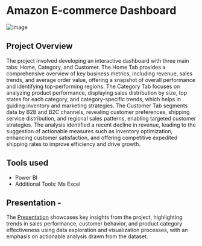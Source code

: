# Amazon E-commerce Dashboard

![image](https://github.com/user-attachments/assets/4bc6315e-18c7-4889-9e34-d4abb52667af)



## Project Overview
The project involved developing an interactive dashboard with three main tabs: Home, Category, and Customer. The Home Tab provides a comprehensive overview of key business metrics, including revenue, sales trends, and average order value, offering a snapshot of overall performance and identifying top-performing regions. The Category Tab focuses on analyzing product performance, displaying sales distribution by size, top states for each category, and category-specific trends, which helps in guiding inventory and marketing strategies. The Customer Tab segments data by B2B and B2C channels, revealing customer preferences, shipping service distribution, and regional sales patterns, enabling targeted customer strategies. The analysis identified a recent decline in revenue, leading to the suggestion of actionable measures such as inventory optimization, enhancing customer satisfaction, and offering competitive expedited shipping rates to improve efficiency and drive growth.


## Tools used
-  Power BI
- Additional Tools: Ms Excel

## Presentation -
The [Presentation](https://github.com/user-attachments/files/16749838/E-COMMERCE.DASH.PRESENTATION.pdf) showcases key insights from the project, highlighting trends in sales performance, customer behavior, and product category effectiveness using data exploration and visualization processes, with an emphasis on actionable analysis drawn from the dataset.
